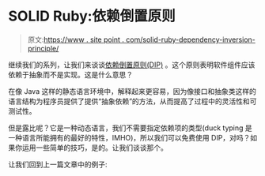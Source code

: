 # SOLID Ruby:依赖倒置原则

> 原文:[https://www . site point . com/solid-ruby-dependency-inversion-principle/](https://www.sitepoint.com/solid-ruby-dependency-inversion-principle/)

继续我们的系列，让我们来谈谈[依赖倒置原则(DIP)](http://en.wikipedia.org/wiki/Dependency_inversion_principle) 。这个原则表明软件组件应该依赖于抽象而不是实现。这是什么意思？

在像 Java 这样的静态语言环境中，解释起来更容易，因为像接口和抽象类这样的语言结构为程序员提供了提供“抽象依赖”的方法，从而提高了过程中的灵活性和可测试性。

但是露比呢？它是一种动态语言，我们不需要指定依赖项的类型(duck typing 是一种语言所能拥有的最好的特性，IMHO)，所以我们可以免费使用 DIP，对吗？如果你运用一些简单的技巧，是的。让我们谈谈那个。

让我们回到上一篇文章中的例子:
